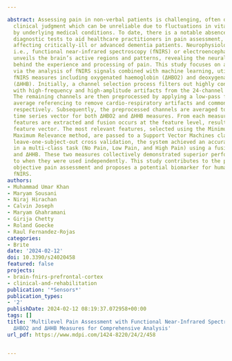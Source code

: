 ---
abstract: Assessing pain in non-verbal patients is challenging, often depending on
  clinical judgment which can be unreliable due to fluctuations in vital signs caused
  by underlying medical conditions. To date, there is a notable absence of objective
  diagnostic tests to aid healthcare practitioners in pain assessment, especially
  affecting critically-ill or advanced dementia patients. Neurophysiological information,
  i.e., functional near-infrared spectroscopy (fNIRS) or electroencephalogram (EEG),
  unveils the brain’s active regions and patterns, revealing the neural mechanisms
  behind the experience and processing of pain. This study focuses on assessing pain
  via the analysis of fNIRS signals combined with machine learning, utilising multiple
  fNIRS measures including oxygenated haemoglobin (ΔHBO2) and deoxygenated haemoglobin
  (ΔHHB). Initially, a channel selection process filters out highly contaminated channels
  with high-frequency and high-amplitude artifacts from the 24-channel fNIRS data.
  The remaining channels are then preprocessed by applying a low-pass filter and common
  average referencing to remove cardio-respiratory artifacts and common gain noise,
  respectively. Subsequently, the preprocessed channels are averaged to create a single
  time series vector for both ΔHBO2 and ΔHHB measures. From each measure, ten statistical
  features are extracted and fusion occurs at the feature level, resulting in a fused
  feature vector. The most relevant features, selected using the Minimum Redundancy
  Maximum Relevance method, are passed to a Support Vector Machines classifier. Using
  leave-one-subject-out cross validation, the system achieved an accuracy of 68.51%±9.02%
  in a multi-class task (No Pain, Low Pain, and High Pain) using a fusion of ΔHBO2
  and ΔHHB. These two measures collectively demonstrated superior performance compared
  to when they were used independently. This study contributes to the pursuit of an
  objective pain assessment and proposes a potential biomarker for human pain using
  fNIRS.
authors:
- Muhammad Umar Khan
- Maryam Sousani
- Niraj Hirachan
- Calvin Joseph
- Maryam Ghahramani
- Girija Chetty
- Roland Goecke
- Raul Fernandez-Rojas
categories:
- Brite
date: '2024-02-12'
doi: 10.3390/s24020458
featured: false
projects:
- brain-fnirs-prefrontal-cortex
- clinical-and-rehabilitation
publication: '*Sensors*'
publication_types:
- '2'
publishDate: 2024-02-12 08:19:37.072958+00:00
tags: []
title: 'Multilevel Pain Assessment with Functional Near-Infrared Spectroscopy: Evaluating
  ΔHBO2 and ΔHHB Measures for Comprehensive Analysis'
url_pdf: https://www.mdpi.com/1424-8220/24/2/458

---
